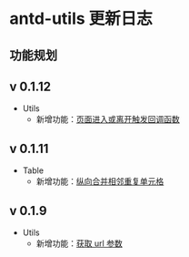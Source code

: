 # antd-utils 更新日志

## 功能规划

## v 0.1.12

- Utils
  - 新增功能：[页面进入或离开触发回调函数](https://xunge0613.github.io/antd-utils/demo/src-demos-handle-visibility-change/)

## v 0.1.11

- Table
  - 新增功能：[纵向合并相邻重复单元格](https://xunge0613.github.io/antd-utils/demo/src-demos-calc-rowspan-to-merge/)

## v 0.1.9

- Utils
  - 新增功能：[获取 url 参数](https://xunge0613.github.io/antd-utils/demo/src-demos-get-querystring/)
